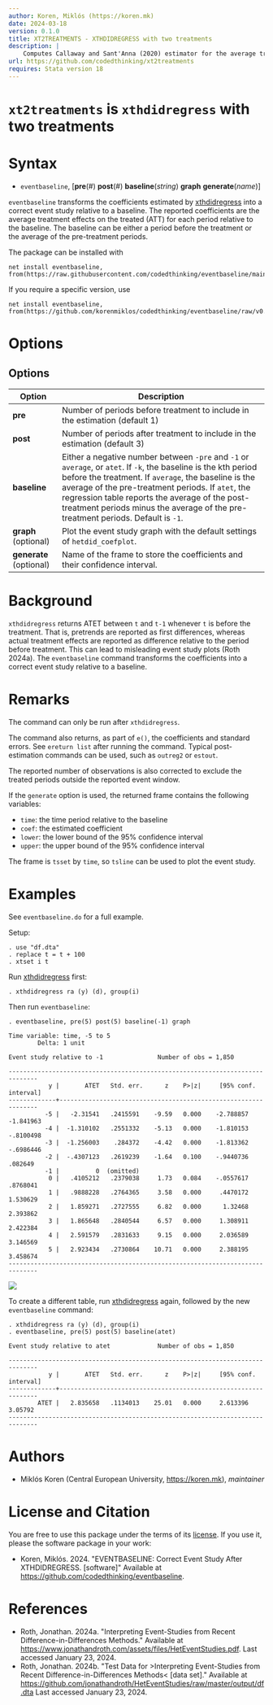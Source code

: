 ```yaml
---
author: Koren, Miklós (https://koren.mk)
date: 2024-03-18
version: 0.1.0
title: XT2TREATMENTS - XTHDIDREGRESS with two treatments
description: |
    Computes Callaway and Sant'Anna (2020) estimator for the average treatment effect on the treated (ATT), where the control is another treatment happening at the same time.
url: https://github.com/codedthinking/xt2treatments
requires: Stata version 18
---
```

# `xt2treatments` is `xthdidregress` with two treatments

# Syntax

- `eventbaseline`, [**pre**(#) **post**(#) **baseline**(*string*) **graph** **generate**(*name*)]

`eventbaseline` transforms the coefficients estimated by [xthdidregress](xthdidregress) into a correct event study relative to a baseline. The reported coefficients are the average treatment effects on the treated (ATT) for each period relative to the baseline. The baseline can be either a period before the treatment or the average of the pre-treatment periods.


The package can be installed with
```
net install eventbaseline, from(https://raw.githubusercontent.com/codedthinking/eventbaseline/main/)
```

If you require a specific version, use
```
net install eventbaseline, from(https://github.com/korenmiklos/codedthinking/eventbaseline/raw/v0.7.0/)
```

# Options
## Options
Option | Description
-------|------------
**pre** | Number of periods before treatment to include in the estimation (default 1)
**post** | Number of periods after treatment to include in the estimation (default 3)
**baseline** | Either a negative number between `-pre` and `-1` or `average`, or `atet`. If `-k`, the baseline is the kth period before the treatment. If `average`, the baseline is the average of the pre-treatment periods. If `atet`, the regression table reports the average of the post-treatment periods minus the average of the pre-treatment periods. Default is `-1`.
**graph** (optional) | Plot the event study graph with the default settings of `hetdid_coefplot`.
**generate** (optional) | Name of the frame to store the coefficients and their confidence interval.

# Background
`xthdidregress` returns ATET between `t` and `t-1` whenever `t` is before the treatment. That is, pretrends are reported as first differences, whereas actual treatment effects are reported as difference relative to the period before treatment. This can lead to misleading event study plots (Roth 2024a). The `eventbaseline` command transforms the coefficients into a correct event study relative to a baseline.

# Remarks
The command can only be run after `xthdidregress`. 

The command also returns, as part of `e()`, the coefficients and standard errors. See `ereturn list` after running the command. Typical post-estimation commands can be used, such as `outreg2` or `estout`.

The reported number of observations is also corrected to exclude the treated periods outside the reported event window.

If the `generate` option is used, the returned frame contains the following variables:
- `time`: the time period relative to the baseline
- `coef`: the estimated coefficient
- `lower`: the lower bound of the 95% confidence interval
- `upper`: the upper bound of the 95% confidence interval

The frame is `tsset` by `time`, so `tsline` can be used to plot the event study.

# Examples
See `eventbaseline.do` for a full example.

Setup: 
```
. use "df.dta"
. replace t = t + 100
. xtset i t
```

Run [xthdidregress](xthdidregress) first:
```
. xthdidregress ra (y) (d), group(i)
```

Then run `eventbaseline`:
```
. eventbaseline, pre(5) post(5) baseline(-1) graph
```

```
Time variable: time, -5 to 5
        Delta: 1 unit

Event study relative to -1               Number of obs = 1,850

------------------------------------------------------------------------------
           y |       ATET   Std. err.      z    P>|z|     [95% conf. interval]
-------------+----------------------------------------------------------------
          -5 |   -2.31541   .2415591    -9.59   0.000    -2.788857   -1.841963
          -4 |  -1.310102   .2551332    -5.13   0.000    -1.810153   -.8100498
          -3 |  -1.256003    .284372    -4.42   0.000    -1.813362   -.6986446
          -2 |  -.4307123   .2619239    -1.64   0.100    -.9440736     .082649
          -1 |          0  (omitted)
           0 |   .4105212   .2379038     1.73   0.084    -.0557617    .8768041
           1 |   .9888228   .2764365     3.58   0.000     .4470172    1.530629
           2 |   1.859271   .2727555     6.82   0.000      1.32468    2.393862
           3 |   1.865648   .2840544     6.57   0.000     1.308911    2.422384
           4 |   2.591579   .2831633     9.15   0.000     2.036589    3.146569
           5 |   2.923434   .2730864    10.71   0.000     2.388195    3.458674
------------------------------------------------------------------------------
```

![](eventstudy_correct.png)

To create a different table, run [xthdidregress](xthdidregress) again, followed by the new `eventbaseline` command:
```
. xthdidregress ra (y) (d), group(i)
. eventbaseline, pre(5) post(5) baseline(atet)
```

```
Event study relative to atet             Number of obs = 1,850

------------------------------------------------------------------------------
           y |       ATET   Std. err.      z    P>|z|     [95% conf. interval]
-------------+----------------------------------------------------------------
        ATET |   2.835658   .1134013    25.01   0.000     2.613396     3.05792
------------------------------------------------------------------------------
```


# Authors
- Miklós Koren (Central European University, https://koren.mk), *maintainer*

# License and Citation
You are free to use this package under the terms of its [license](https://github.com/codedthinking/eventbaseline/blob/main/LICENSE). If you use it, please the software package in your work:

- Koren, Miklós. 2024. "EVENTBASELINE: Correct Event Study After XTHDIDREGRESS. [software]" Available at https://github.com/codedthinking/eventbaseline.

# References
- Roth, Jonathan. 2024a. "Interpreting Event-Studies from Recent Difference-in-Differences Methods." Available at https://www.jonathandroth.com/assets/files/HetEventStudies.pdf. Last accessed January 23, 2024.
- Roth, Jonathan. 2024b. "Test Data for >Interpreting Event-Studies from Recent Difference-in-Differences Methods< [data set]." Available at https://github.com/jonathandroth/HetEventStudies/raw/master/output/df.dta Last accessed January 23, 2024.
